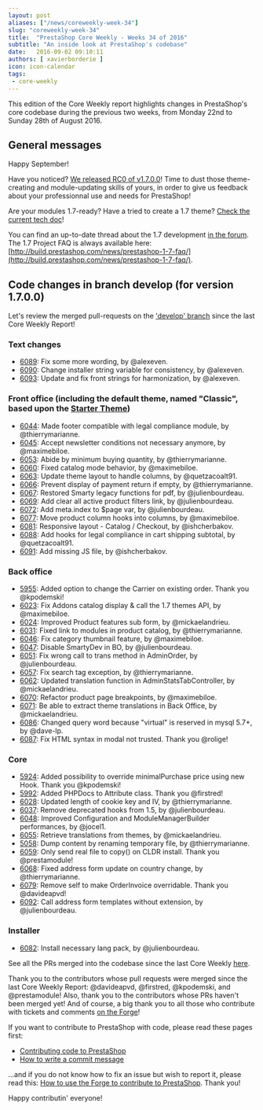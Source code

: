```yaml
---
layout: post
aliases: ["/news/coreweekly-week-34"]
slug: "coreweekly-week-34"
title:  "PrestaShop Core Weekly - Weeks 34 of 2016"
subtitle: "An inside look at PrestaShop's codebase"
date:   2016-09-02 09:10:11
authors: [ xavierborderie ]
icon: icon-calendar
tags:
 - core-weekly
---
```


This edition of the Core Weekly report highlights changes in PrestaShop's core codebase during the previous two weeks, from Monday 22nd to Sunday 28th of August 2016.


## General messages

Happy September! 

Have you noticed? [We released RC0 of v1.7.0.0](http://build.prestashop.com/news/prestashop-1-7-RC0/)! Time to dust those theme-creating and module-updating skills of yours, in order to give us feedback about your professionnal use and needs for PrestaShop!

Are your modules 1.7-ready? Have a tried to create a 1.7 theme? [Check the current tech doc](https://github.com/PrestaShop/docs)!

You can find an up-to-date thread about the 1.7 development [in the forum](https://www.prestashop.com/forums/topic/480580-want-to-know-more-about-17/).<br/>
The 1.7 Project FAQ is always available here: [http://build.prestashop.com/news/prestashop-1-7-faq/](http://build.prestashop.com/news/prestashop-1-7-faq/).


## Code changes in branch develop (for version 1.7.0.0)

Let's review the merged pull-requests on the ['develop' branch](https://github.com/PrestaShop/PrestaShop/tree/develop) since the last Core Weekly Report!



### Text changes

 * [6089](https://github.com/PrestaShop/PrestaShop/pull/6089): Fix some more wording, by @alexeven.
 * [6090](https://github.com/PrestaShop/PrestaShop/pull/6090): Change installer string variable for consistency, by @alexeven.
 * [6093](https://github.com/PrestaShop/PrestaShop/pull/6093): Update and fix front strings for harmonization, by @alexeven.

 
### Front office (including the default theme, named "Classic", based upon the [Starter Theme](https://github.com/PrestaShop/PrestaShop/tree/develop/themes/classic))

 * [6044](https://github.com/PrestaShop/PrestaShop/pull/6044): Made footer compatible with legal compliance module, by @thierrymarianne.
 * [6045](https://github.com/PrestaShop/PrestaShop/pull/6045): Accept newsletter conditions not necessary anymore, by @maximebiloe.
 * [6053](https://github.com/PrestaShop/PrestaShop/pull/6053): Abide by minimum buying quantity, by @thierrymarianne.
 * [6060](https://github.com/PrestaShop/PrestaShop/pull/6060): Fixed catalog mode behavior, by @maximebiloe.
 * [6063](https://github.com/PrestaShop/PrestaShop/pull/6063): Update theme layout to handle columns, by @quetzacoalt91.
 * [6066](https://github.com/PrestaShop/PrestaShop/pull/6066): Prevent display of payment return if empty, by @thierrymarianne.
 * [6067](https://github.com/PrestaShop/PrestaShop/pull/6067): Restored Smarty legacy functions for pdf, by @julienbourdeau.
 * [6069](https://github.com/PrestaShop/PrestaShop/pull/6069): Add clear all active product filters link, by @julienbourdeau.
 * [6072](https://github.com/PrestaShop/PrestaShop/pull/6072): Add meta.index to $page var, by @julienbourdeau.
 * [6077](https://github.com/PrestaShop/PrestaShop/pull/6077): Move product column hooks into columns, by @maximebiloe.
 * [6081](https://github.com/PrestaShop/PrestaShop/pull/6081): Responsive layout - Catalog / Checkout, by @ishcherbakov.
 * [6088](https://github.com/PrestaShop/PrestaShop/pull/6088): Add hooks for legal compliance in cart shipping subtotal, by @quetzacoalt91.
 * [6091](https://github.com/PrestaShop/PrestaShop/pull/6091): Add missing JS file, by @ishcherbakov.
 

### Back office

 * [5955](https://github.com/PrestaShop/PrestaShop/pull/5955): Added option to change the Carrier on existing order. Thank you @kpodemski!
 * [6023](https://github.com/PrestaShop/PrestaShop/pull/6023): Fix Addons catalog display & call the 1.7 themes API, by @maximebiloe.
 * [6024](https://github.com/PrestaShop/PrestaShop/pull/6024): Improved Product features sub form, by @mickaelandrieu.
 * [6031](https://github.com/PrestaShop/PrestaShop/pull/6031): Fixed link to modules in product catalog, by @thierrymarianne.
 * [6046](https://github.com/PrestaShop/PrestaShop/pull/6046): Fix category thumbnail feature, by @maximebiloe.
 * [6047](https://github.com/PrestaShop/PrestaShop/pull/6047): Disable SmartyDev in BO, by @julienbourdeau.
 * [6051](https://github.com/PrestaShop/PrestaShop/pull/6051): Fix wrong call to trans method in AdminOrder, by @julienbourdeau.
 * [6057](https://github.com/PrestaShop/PrestaShop/pull/6057): Fix search tag exception, by @thierrymarianne.
 * [6062](https://github.com/PrestaShop/PrestaShop/pull/6062): Updated translation function in AdminStatsTabController, by @mickaelandrieu.
 * [6070](https://github.com/PrestaShop/PrestaShop/pull/6070): Refactor product page breakpoints, by @maximebiloe.
 * [6071](https://github.com/PrestaShop/PrestaShop/pull/6071): Be able to extract theme translations in Back Office, by @mickaelandrieu.
 * [6086](https://github.com/PrestaShop/PrestaShop/pull/6086): Changed query word because "virtual" is reserved in mysql 5.7+, by @dave-lp.
 * [6087](https://github.com/PrestaShop/PrestaShop/pull/6087): Fix HTML syntax in modal not trusted. Thank you @rolige!
 
 
### Core

 * [5924](https://github.com/PrestaShop/PrestaShop/pull/5924): Added possibility to override minimalPurchase price using new Hook. Thank you @kpodemski!
 * [5992](https://github.com/PrestaShop/PrestaShop/pull/5992): Added PHPDocs to Attribute class. Thank you @firstred!
 * [6028](https://github.com/PrestaShop/PrestaShop/pull/6028): Updated length of cookie key and IV, by @thierrymarianne.
 * [6037](https://github.com/PrestaShop/PrestaShop/pull/6037): Remove deprecated hooks from 1.5, by @julienbourdeau.
 * [6048](https://github.com/PrestaShop/PrestaShop/pull/6048): Improved Configuration and ModuleManagerBuilder performances, by @jocel1.
 * [6055](https://github.com/PrestaShop/PrestaShop/pull/6055): Retrieve translations from themes, by @mickaelandrieu.
 * [5058](https://github.com/PrestaShop/PrestaShop/pull/5058): Dump content by renaming temporary file, by @thierrymarianne.
 * [6059](https://github.com/PrestaShop/PrestaShop/pull/6059): Only send real file to copy() on CLDR install. Thank you @prestamodule!
 * [6068](https://github.com/PrestaShop/PrestaShop/pull/6068): Fixed address form update on country change, by @thierrymarianne.
 * [6079](https://github.com/PrestaShop/PrestaShop/pull/6079): Remove self to make OrderInvoice overridable. Thank you @davideapvd!
 * [6092](https://github.com/PrestaShop/PrestaShop/pull/6092): Call address form templates without extension, by @julienbourdeau.
 

### Installer

 * [6082](https://github.com/PrestaShop/PrestaShop/pull/6082): Install necessary lang pack, by @julienbourdeau.

 
See all the PRs merged into the codebase since the last Core Weekly [here](https://github.com/PrestaShop/PrestaShop/pulls?utf8=%E2%9C%93&q=is%3Apr%20is%3Aclosed%20merged%3A2016-08-22..2016-08-28%20sort%3Acreated-asc%20base%3Adevelop).

Thank you to the contributors whose pull requests were merged since the last Core Weekly Report: @davideapvd, @firstred, @kpodemski, and @prestamodule!
Also, thank you to the contributors whose PRs haven't been merged yet! And of course, a big thank you to all those who contribute with tickets and comments [on the Forge](http://forge.prestashop.com/browse/BOOM/?selectedTab=com.atlassian.jira.jira-projects-plugin:summary-panel)!

If you want to contribute to PrestaShop with code, please read these pages first:

 * [Contributing code to PrestaShop](http://doc.prestashop.com/display/PS16/Contributing+code+to+PrestaShop)
 * [How to write a commit message](http://doc.prestashop.com/display/PS16/How+to+write+a+commit+message)

...and if you do not know how to fix an issue but wish to report it, please read this: [How to use the Forge to contribute to PrestaShop](http://doc.prestashop.com/display/PS16/How+to+use+the+Forge+to+contribute+to+PrestaShop). Thank you!

Happy contributin' everyone!
